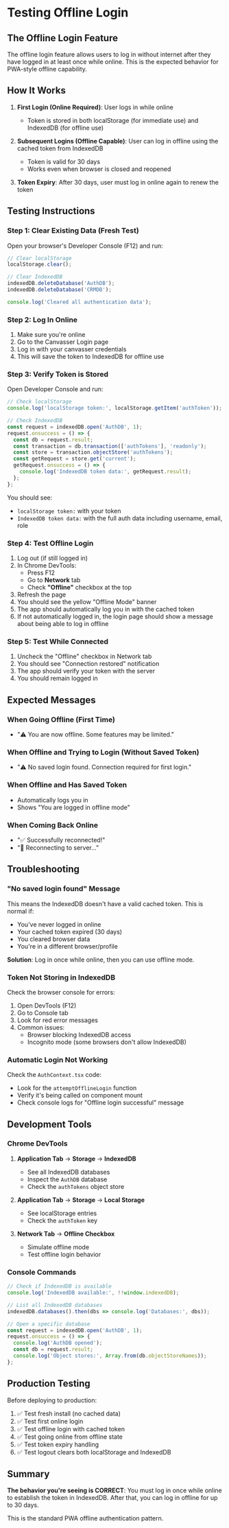 # Testing Offline Login

## The Offline Login Feature

The offline login feature allows users to log in without internet after they have logged in at least once while online. This is the expected behavior for PWA-style offline capability.

## How It Works

1. **First Login (Online Required)**: User logs in while online
   - Token is stored in both localStorage (for immediate use) and IndexedDB (for offline use)

2. **Subsequent Logins (Offline Capable)**: User can log in offline using the cached token from IndexedDB
   - Token is valid for 30 days
   - Works even when browser is closed and reopened

3. **Token Expiry**: After 30 days, user must log in online again to renew the token

## Testing Instructions

### Step 1: Clear Existing Data (Fresh Test)

Open your browser's Developer Console (F12) and run:

```javascript
// Clear localStorage
localStorage.clear();

// Clear IndexedDB
indexedDB.deleteDatabase('AuthDB');
indexedDB.deleteDatabase('CRMDB');

console.log('Cleared all authentication data');
```

### Step 2: Log In Online

1. Make sure you're online
2. Go to the Canvasser Login page
3. Log in with your canvasser credentials
4. This will save the token to IndexedDB for offline use

### Step 3: Verify Token is Stored

Open Developer Console and run:

```javascript
// Check localStorage
console.log('localStorage token:', localStorage.getItem('authToken'));

// Check IndexedDB
const request = indexedDB.open('AuthDB', 1);
request.onsuccess = () => {
  const db = request.result;
  const transaction = db.transaction(['authTokens'], 'readonly');
  const store = transaction.objectStore('authTokens');
  const getRequest = store.get('current');
  getRequest.onsuccess = () => {
    console.log('IndexedDB token data:', getRequest.result);
  };
};
```

You should see:
- `localStorage token:` with your token
- `IndexedDB token data:` with the full auth data including username, email, role

### Step 4: Test Offline Login

1. Log out (if still logged in)
2. In Chrome DevTools: 
   - Press F12
   - Go to **Network** tab
   - Check **"Offline"** checkbox at the top
3. Refresh the page
4. You should see the yellow "Offline Mode" banner
5. The app should automatically log you in with the cached token
6. If not automatically logged in, the login page should show a message about being able to log in offline

### Step 5: Test While Connected

1. Uncheck the "Offline" checkbox in Network tab
2. You should see "Connection restored" notification
3. The app should verify your token with the server
4. You should remain logged in

## Expected Messages

### When Going Offline (First Time)
- "⚠️ You are now offline. Some features may be limited."

### When Offline and Trying to Login (Without Saved Token)
- "⚠️ No saved login found. Connection required for first login."

### When Offline and Has Saved Token
- Automatically logs you in
- Shows "You are logged in offline mode"

### When Coming Back Online
- "✅ Successfully reconnected!"
- "🔄 Reconnecting to server..."

## Troubleshooting

### "No saved login found" Message

This means the IndexedDB doesn't have a valid cached token. This is normal if:
- You've never logged in online
- Your cached token expired (30 days)
- You cleared browser data
- You're in a different browser/profile

**Solution**: Log in once while online, then you can use offline mode.

### Token Not Storing in IndexedDB

Check the browser console for errors:
1. Open DevTools (F12)
2. Go to Console tab
3. Look for red error messages
4. Common issues:
   - Browser blocking IndexedDB access
   - Incognito mode (some browsers don't allow IndexedDB)

### Automatic Login Not Working

Check the `AuthContext.tsx` code:
- Look for the `attemptOfflineLogin` function
- Verify it's being called on component mount
- Check console logs for "Offline login successful" message

## Development Tools

### Chrome DevTools

1. **Application Tab** → **Storage** → **IndexedDB**
   - See all IndexedDB databases
   - Inspect the `AuthDB` database
   - Check the `authTokens` object store

2. **Application Tab** → **Storage** → **Local Storage**
   - See localStorage entries
   - Check the `authToken` key

3. **Network Tab** → **Offline Checkbox**
   - Simulate offline mode
   - Test offline login behavior

### Console Commands

```javascript
// Check if IndexedDB is available
console.log('IndexedDB available:', !!window.indexedDB);

// List all IndexedDB databases
indexedDB.databases().then(dbs => console.log('Databases:', dbs));

// Open a specific database
const request = indexedDB.open('AuthDB', 1);
request.onsuccess = () => {
  console.log('AuthDB opened');
  const db = request.result;
  console.log('Object stores:', Array.from(db.objectStoreNames));
};
```

## Production Testing

Before deploying to production:

1. ✅ Test fresh install (no cached data)
2. ✅ Test first online login
3. ✅ Test offline login with cached token
4. ✅ Test going online from offline state
5. ✅ Test token expiry handling
6. ✅ Test logout clears both localStorage and IndexedDB

## Summary

**The behavior you're seeing is CORRECT**: You must log in once while online to establish the token in IndexedDB. After that, you can log in offline for up to 30 days.

This is the standard PWA offline authentication pattern.

